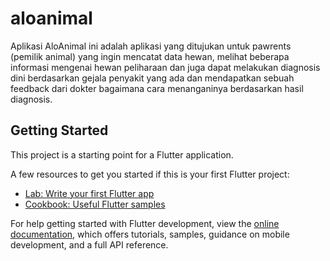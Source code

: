 # aloanimal

Aplikasi AloAnimal ini adalah aplikasi yang ditujukan untuk pawrents (pemilik animal) yang ingin mencatat data hewan, melihat beberapa informasi mengenai hewan peliharaan dan juga dapat melakukan diagnosis dini berdasarkan gejala penyakit yang ada dan mendapatkan sebuah feedback dari dokter bagaimana cara menanganinya berdasarkan hasil diagnosis.

## Getting Started

This project is a starting point for a Flutter application.

A few resources to get you started if this is your first Flutter project:

- [Lab: Write your first Flutter app](https://docs.flutter.dev/get-started/codelab)
- [Cookbook: Useful Flutter samples](https://docs.flutter.dev/cookbook)

For help getting started with Flutter development, view the
[online documentation](https://docs.flutter.dev/), which offers tutorials,
samples, guidance on mobile development, and a full API reference.
